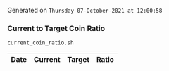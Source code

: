 Generated on `Thursday 07-October-2021 at 12:00:58`

### Current to Target Coin Ratio
`current_coin_ratio.sh`

Date|Current|Target|Ratio
---|---|---|---
